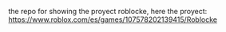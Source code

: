 the repo for showing the proyect roblocke, here the proyect:
https://www.roblox.com/es/games/107578202139415/Roblocke

